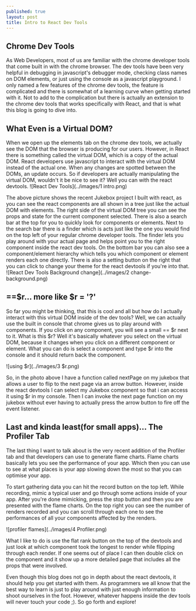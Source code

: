 ```yaml
---
published: true
layout: post
title: Intro to React Dev Tools
---
```


## Chrome Dev Tools
As Web Developers, most of us are familiar with the chrome developer tools that come built in with the chrome browser. The dev tools have been very helpful in debugging in javascript's debugger mode, checking class names on DOM elements, or just using the console as a javascript playground. I only named a few features of the chrome dev tools, the feature is complicated and there is somewhat of a learning curve when getting started with it. Not to add to the complication but there is actually an extension to the chrome dev tools that works specifically with React, and that is what this blog is going to dive into.




## What Even is a Virtual DOM?
When we open up the elements tab on the chrome dev tools, we actually see the DOM that the browser is producing for our users. However, in React there is something called the virtual DOM, which is a copy of the actual DOM. React developers use javascript to interact with the virtual DOM instead of the actual one. When any changes are spotted between the DOMs, an update occurs. So if developers are actually manipulating the virtual DOM, wouldn't it be nice to see it? Well you can with the react devtools.
![React Dev Tools](../images/1 intro.png)


The above picture shows the recent Jukebox project I built with react, as you can see the react components are all shown in a tree just like the actual DOM with elements.  The right side of the virtual DOM tree you can see the props and state for the current component selected. There is also a search bar at the top for you to quickly look for components or elements. Next to the search bar there is a finder which is acts just like the one you would find on the top left of your regular chrome developer tools. The finder lets you play around with your actual page and helps point you to the right component inside the react dev tools. On the bottom bar you can also see a component/element hierarchy which tells you which component or element renders each one directly.  There is also a setting button on the right that you can click to change your theme for the react devtools if you're into that.
![React Dev Tools Background change](../images/2 change-background.png)


## ==$r... more like $r = '?'

So far you might be thinking, that this is cool and all but how do I actually interact with this virtual DOM inside of the dev tools? Well, we can actually use the built in console that chrome gives us to play around with components. If you click on any component, you will see a small == $r next to it. What is this $r? Well it's basically whatever you select on the virtual DOM, because it changes when you click on a different component or element. What you can do is select a component and type $r into the console and it should return back the component.

![using $r](../images/3 $r.png)


So, in the photo above I have a function called nextPage on my jukebox that allows a user to flip to the next page via an arrow button. However, inside the react devtools I can select my Jukebox component so that i can access it using $r in my console. Then I can invoke the next page function on my jukebox without ever having to actually press the arrow button to fire off the event listener.



## Last and kinda least(for small apps)... The Profiler Tab
The last thing I want to talk about is the very recent addition of the Profiler tab and that developers can use to generate flame charts. Flame charts basically lets you see the performance of your app. Which then you can use to see at what places is your app slowing down the most so that you can optimise your app.

To start gathering data you can hit the record button on the top left. While recording, mimic a typical user and go through some actions inside of your app. After you're done mimicking, press the stop button and then you are presented with the flame charts. On the top right you can see the number of renders recorded and you can scroll through each one to see the performances of all your components affected by the renders.

![profiler flames](../images/4 Profiler.png)

What I like to do is use the flat rank button on the top of the devtools and just look at which component took the longest to render while flipping through each render. If one seems out of place I can then double click on the component and it show up a more detailed page that includes all the props that were involved.

Even though this blog does not go in depth about the react devtools, it should help you get started with them. As programmers we all know that the best way to learn is just to play around with just enough information to shoot ourselves in the foot. However, whatever happens inside the dev tools will never touch your code ;). So go forth and explore!
